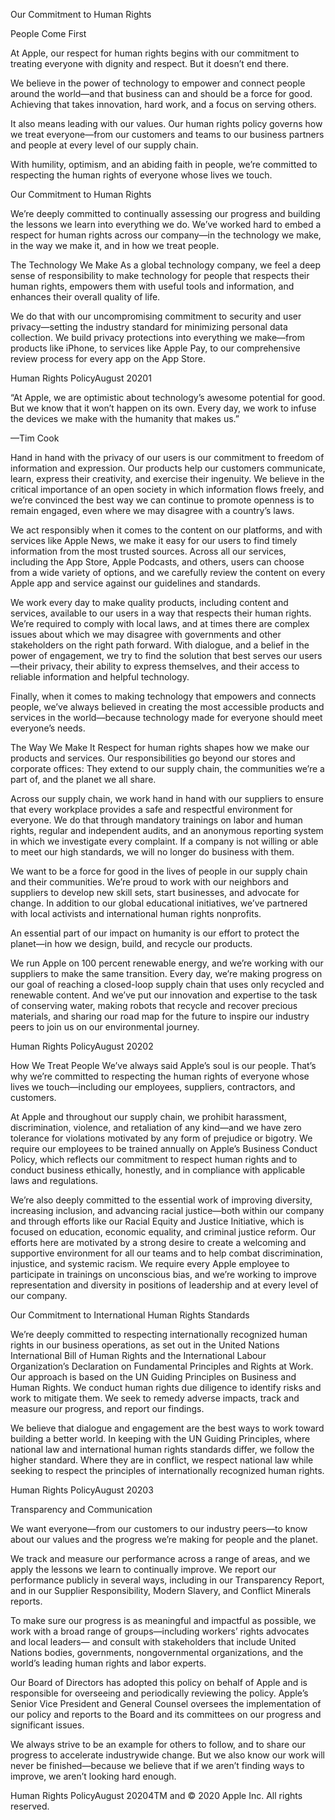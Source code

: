 Our Commitment to  Human Rights  

People Come First 

At Apple, our respect for human rights begins with our commitment to treating everyone with dignity and respect. But it doesn’t end there. 

We believe in the power of technology to empower and connect people around the world—and that business can and should be a force for good. Achieving that takes innovation, hard work, and a focus on serving others. 

It also means leading with our values. Our human rights policy governs how we treat everyone—from our customers and teams to our business partners and people at every level of our supply chain.  

With humility, optimism, and an abiding faith in people, we’re committed to respecting the human rights of everyone whose lives we touch. 

Our Commitment to Human Rights 

We’re deeply committed to continually assessing our progress and building the lessons  we learn into everything we do. We’ve worked hard to embed a respect for human rights across our company—in the technology we make, in the way we make it, and in how we treat people. 

The Technology We Make As a global technology company, we feel a deep sense of responsibility to make technology for people that respects their human rights, empowers them with useful tools and information, and enhances their overall quality of life.  

We do that with our uncompromising commitment to security and user privacy—setting  the industry standard for minimizing personal data collection. We build privacy protections into everything we make—from products like iPhone, to services like Apple Pay, to our comprehensive review process for every app on the App Store. 

Human Rights PolicyAugust 20201

“At Apple, we are optimistic about technology’s awesome potential for good. But we know that it won’t happen on its own. Every day, we  work to infuse the devices we make with the humanity that makes us.”   

—Tim Cook

Hand in hand with the privacy of our users is our commitment to freedom of information and expression. Our products help our customers communicate, learn, express their creativity, and exercise their ingenuity. We believe in the critical importance of an open society in which information flows freely, and we’re convinced the best way we can continue to promote openness is to remain engaged, even where we may disagree with a country’s laws. 

We act responsibly when it comes to the content on our platforms, and with services like Apple News, we make it easy for our users to find timely information from the most trusted sources. Across all our services, including the App Store, Apple Podcasts, and others, users can choose from a wide variety of options, and we carefully review the content on every Apple app and service against our guidelines and standards. 

We work every day to make quality products, including content and services, available  to our users in a way that respects their human rights. We’re required to comply with  local laws, and at times there are complex issues about which we may disagree with governments and other stakeholders on the right path forward. With dialogue, and a belief in the power of engagement, we try to find the solution that best serves our users—their privacy, their ability to express themselves, and their access to reliable information and helpful technology. 

Finally, when it comes to making technology that empowers and connects people,  we’ve always believed in creating the most accessible products and services in the  world—because technology made for everyone should meet everyone’s needs. 

The Way We Make It Respect for human rights shapes how we make our products and services. Our responsibilities go beyond our stores and corporate offices: They extend to our  supply chain, the communities we’re a part of, and the planet we all share. 

Across our supply chain, we work hand in hand with our suppliers to ensure that every workplace provides a safe and respectful environment for everyone. We do that through mandatory trainings on labor and human rights, regular and independent audits, and an anonymous reporting system in which we investigate every complaint. If a company is  not willing or able to meet our high standards, we will no longer do business with them. 

We want to be a force for good in the lives of people in our supply chain and their communities. We’re proud to work with our neighbors and suppliers to develop new skill sets, start businesses, and advocate for change. In addition to our global educational initiatives, we’ve partnered with local activists and international human rights nonprofits. 

An essential part of our impact on humanity is our effort to protect the planet—in how we design, build, and recycle our products.  

We run Apple on 100 percent renewable energy, and we’re working with our suppliers to make the same transition. Every day, we’re making progress on our goal of reaching a closed-loop supply chain that uses only recycled and renewable content. And we’ve put our innovation and expertise to the task of conserving water, making robots that recycle and recover precious materials, and sharing our road map for the future to inspire our industry peers to join us on our environmental journey. 

Human Rights PolicyAugust 20202

How We Treat People We’ve always said Apple’s soul is our people. That’s why we’re committed to respecting  the human rights of everyone whose lives we touch—including our employees, suppliers, contractors, and customers. 

At Apple and throughout our supply chain, we prohibit harassment, discrimination, violence, and retaliation of any kind—and we have zero tolerance for violations motivated by any form of prejudice or bigotry. We require our employees to be trained annually  on Apple’s Business Conduct Policy, which reflects our commitment to respect human rights and to conduct business ethically, honestly, and in compliance with applicable laws and regulations. 

We’re also deeply committed to the essential work of improving diversity, increasing inclusion, and advancing racial justice—both within our company and through efforts like our Racial Equity and Justice Initiative, which is focused on education, economic equality, and criminal justice reform. Our efforts here are motivated by a strong desire to create a welcoming and supportive environment for all our teams and to help combat discrimination, injustice, and systemic racism. We require every Apple employee to participate in trainings on unconscious bias, and we’re working to improve representation and diversity in positions of leadership and at every level of our company. 

Our Commitment to International Human Rights Standards 

We’re deeply committed to respecting internationally recognized human rights in our business operations, as set out in the United Nations International Bill of Human Rights  and the International Labour Organization’s Declaration on Fundamental Principles and Rights at Work. Our approach is based on the UN Guiding Principles on Business and Human Rights. We conduct human rights due diligence to identify risks and work to mitigate them. We seek to remedy adverse impacts, track and measure our progress,  and report our findings.  

We believe that dialogue and engagement are the best ways to work toward building a better world. In keeping with the UN Guiding Principles, where national law and international human rights standards differ, we follow the higher standard. Where they are in conflict, we respect national law while seeking to respect the principles of internationally recognized human rights. 

Human Rights PolicyAugust 20203

Transparency and Communication 

We want everyone—from our customers to our industry peers—to know about our  values and the progress we’re making for people and the planet. 

We track and measure our performance across a range of areas, and we apply the  lessons we learn to continually improve. We report our performance publicly in several ways, including in our Transparency Report, and in our Supplier Responsibility, Modern Slavery, and Conflict Minerals reports.  

To make sure our progress is as meaningful and impactful as possible, we work with  a broad range of groups—including workers’ rights advocates and local leaders— and consult with stakeholders that include United Nations bodies, governments, nongovernmental organizations, and the world’s leading human rights and labor experts. 

Our Board of Directors has adopted this policy on behalf of Apple and is responsible  for overseeing and periodically reviewing the policy. Apple’s Senior Vice President and General Counsel oversees the implementation of our policy and reports to the Board  and its committees on our progress and significant issues.  

We always strive to be an example for others to follow, and to share our progress to accelerate industrywide change. But we also know our work will never be finished—because we believe that if we aren’t finding ways to improve, we aren’t looking hard enough. 

Human Rights PolicyAugust 20204TM and © 2020 Apple Inc. All rights reserved.